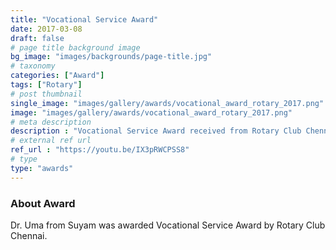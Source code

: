 ```yaml
---
title: "Vocational Service Award"
date: 2017-03-08
draft: false
# page title background image
bg_image: "images/backgrounds/page-title.jpg"
# taxonomy
categories: ["Award"]
tags: ["Rotary"]
# post thumbnail
single_image: "images/gallery/awards/vocational_award_rotary_2017.png"
image: "images/gallery/awards/vocational_award_rotary_2017.png"
# meta description
description : "Vocational Service Award received from Rotary Club Chennai."
# external ref url
ref_url : "https://youtu.be/IX3pRWCPSS8"
# type
type: "awards"
---
```



### About Award

Dr. Uma from Suyam was awarded Vocational Service Award by Rotary Club Chennai.
